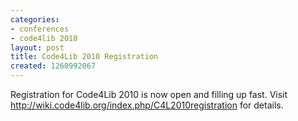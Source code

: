 ```yaml
---
categories:
- conferences
- code4lib 2010
layout: post
title: Code4Lib 2010 Registration
created: 1260992067
---
```

Registration for Code4Lib 2010 is now open and filling up fast. Visit <a href="http://wiki.code4lib.org/index.php/C4L2010registration">http://wiki.code4lib.org/index.php/C4L2010registration</a> for details.

